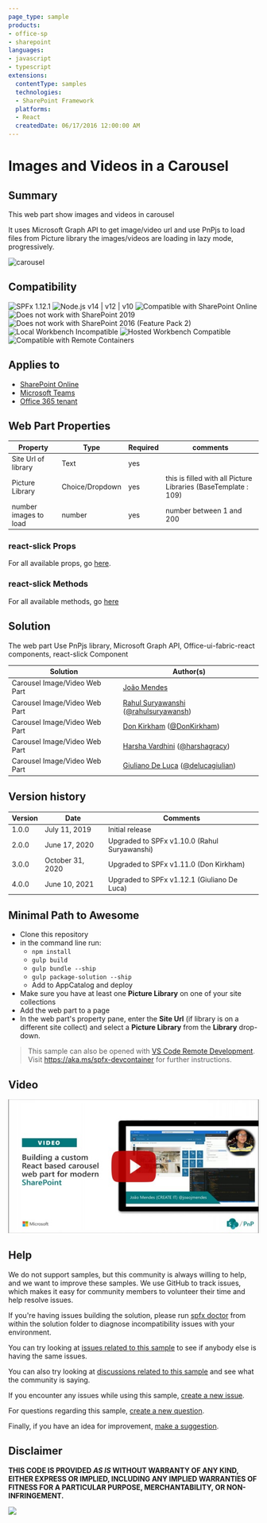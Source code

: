 ```yaml
---
page_type: sample
products:
- office-sp
- sharepoint
languages:
- javascript
- typescript
extensions:
  contentType: samples
  technologies:
  - SharePoint Framework
  platforms:
  - React
  createdDate: 06/17/2016 12:00:00 AM
---
```


# Images and Videos in a Carousel

## Summary

This web part show images and videos in carousel

It uses Microsoft Graph API to get image/video url and use PnPjs to load files from Picture library the images/videos are loading in lazy mode, progressively.

![carousel](./assets/carousel.gif)

## Compatibility

![SPFx 1.12.1](https://img.shields.io/badge/SPFx-1.12.1-green.svg)
![Node.js v14 | v12 | v10](https://img.shields.io/badge/Node.js-v14%20%7C%20v12%20%7C%20v10-green.svg) 
![Compatible with SharePoint Online](https://img.shields.io/badge/SharePoint%20Online-Compatible-green.svg)
![Does not work with SharePoint 2019](https://img.shields.io/badge/SharePoint%20Server%202019-Incompatible-red.svg "SharePoint Server 2019 requires SPFx 1.4.1 or lower")
![Does not work with SharePoint 2016 (Feature Pack 2)](https://img.shields.io/badge/SharePoint%20Server%202016%20(Feature%20Pack%202)-Incompatible-red.svg "SharePoint Server 2016 Feature Pack 2 requires SPFx 1.1")
![Local Workbench Incompatible](https://img.shields.io/badge/Local%20Workbench-Incompatible-red.svg "Needs access to SharePoint content")
![Hosted Workbench Compatible](https://img.shields.io/badge/Hosted%20Workbench-Compatible-green.svg)
![Compatible with Remote Containers](https://img.shields.io/badge/Remote%20Containers-Compatible-green.svg)

## Applies to

* [SharePoint Online](https://docs.microsoft.com/sharepoint/dev/spfx/sharepoint-framework-overview)
* [Microsoft Teams](https://products.office.com/en-US/microsoft-teams/group-chat-software)
* [Office 365 tenant](https://docs.microsoft.com/sharepoint/dev/spfx/set-up-your-development-environment)


## Web Part Properties
 
Property |Type|Required| comments
--------------------|----|--------|----------
Site Url of library | Text| yes|
Picture Library| Choice/Dropdown | yes|  this is filled with all Picture Libraries (BaseTemplate : 109)
number images to load | number| yes | number between 1 and 200

### react-slick Props

For all available props, go [here](https://react-slick.neostack.com/docs/api/).

### react-slick Methods

For all available methods, go [here](https://react-slick.neostack.com/docs/api#methods)

## Solution

The web part Use PnPjs library, Microsoft Graph API, Office-ui-fabric-react components, react-slick Component

Solution|Author(s)
--------|---------
Carousel Image/Video  Web Part|[João Mendes](https://github.com/joaojmendes)
Carousel Image/Video  Web Part|[Rahul Suryawanshi](https://github.com/rahulsuryawanshi) ([@rahulsuryawansh](https://twitter.com/rahulsuryawansh))
Carousel Image/Video  Web Part|[Don Kirkham](https://github.com/DonKirkham) ([@DonKirkham](https://twitter.com/DonKirkham))
Carousel Image/Video  Web Part|[Harsha Vardhini](https://github.com/Harshagracy) ([@harshagracy](https://twitter.com/harshagracy))
Carousel Image/Video  Web Part|[Giuliano De Luca](https://github.com/giuleon) ([@delucagiulian](https://twitter.com/delucagiulian))

## Version history

Version|Date|Comments
-------|----|--------
1.0.0|July 11, 2019|Initial release
2.0.0|June 17, 2020|Upgraded to SPFx v1.10.0 (Rahul Suryawanshi)
3.0.0|October 31, 2020|Upgraded to SPFx v1.11.0 (Don Kirkham)
4.0.0|June 10, 2021|Upgraded to SPFx v1.12.1 (Giuliano De Luca)


## Minimal Path to Awesome

- Clone this repository
- in the command line run:
  - `npm install`
  - `gulp build`
  - `gulp bundle --ship`
  - `gulp package-solution --ship`
  - Add to AppCatalog and deploy
- Make sure you have at least one **Picture Library** on one of your site collections
- Add the web part to a page
- In the web part's property pane, enter the **Site Url** (if library is on a different site collect) and select a **Picture Library** from the **Library** drop-down.

>  This sample can also be opened with [VS Code Remote Development](https://code.visualstudio.com/docs/remote/remote-overview). Visit https://aka.ms/spfx-devcontainer for further instructions.


## Video

[![Community Demo - Building a custom React based carousel web part for modern SharePoint](./assets/video-thumbnail.jpg)](https://www.youtube.com/watch?v=VDkt9Ht0OwM "Community Demo - Building a custom React based carousel web part for modern SharePoint")

## Help

We do not support samples, but this community is always willing to help, and we want to improve these samples. We use GitHub to track issues, which makes it easy for  community members to volunteer their time and help resolve issues.

If you're having issues building the solution, please run [spfx doctor](https://pnp.github.io/cli-microsoft365/cmd/spfx/spfx-doctor/) from within the solution folder to diagnose incompatibility issues with your environment.

You can try looking at [issues related to this sample](https://github.com/pnp/sp-dev-fx-webparts/issues?q=label%3A%22sample%3A%20react-carousel") to see if anybody else is having the same issues.

You can also try looking at [discussions related to this sample](https://github.com/pnp/sp-dev-fx-webparts/discussions?discussions_q=react-carousel) and see what the community is saying.

If you encounter any issues while using this sample, [create a new issue](https://github.com/pnp/sp-dev-fx-webparts/issues/new?assignees=&labels=Needs%3A+Triage+%3Amag%3A%2Ctype%3Abug-suspected%2Csample%3A%20react-carousel&template=bug-report.yml&sample=react-carousel&authors=@joaojmendes%20@rahulsuryawanshi%20@DonKirkham%20@Harshagracy%20@giuleon&title=react-carousel%20-%20).

For questions regarding this sample, [create a new question](https://github.com/pnp/sp-dev-fx-webparts/issues/new?assignees=&labels=Needs%3A+Triage+%3Amag%3A%2Ctype%3Aquestion%2Csample%3A%20react-carousel&template=question.yml&sample=react-carousel&authors=@joaojmendes%20@rahulsuryawanshi%20@DonKirkham%20@Harshagracy%20@giuleon&title=react-carousel%20-%20).

Finally, if you have an idea for improvement, [make a suggestion](https://github.com/pnp/sp-dev-fx-webparts/issues/new?assignees=&labels=Needs%3A+Triage+%3Amag%3A%2Ctype%3Aenhancement%2Csample%3A%20react-carousel&template=question.yml&sample=react-carousel&authors=@joaojmendes%20@rahulsuryawanshi%20@DonKirkham%20@Harshagracy%20@giuleon&title=react-carousel%20-%20).


## Disclaimer

**THIS CODE IS PROVIDED *AS IS* WITHOUT WARRANTY OF ANY KIND, EITHER EXPRESS OR IMPLIED, INCLUDING ANY IMPLIED WARRANTIES OF FITNESS FOR A PARTICULAR PURPOSE, MERCHANTABILITY, OR NON-INFRINGEMENT.**


<img src="https://pnptelemetry.azurewebsites.net/sp-dev-fx-webparts/samples/react-carousel" />
